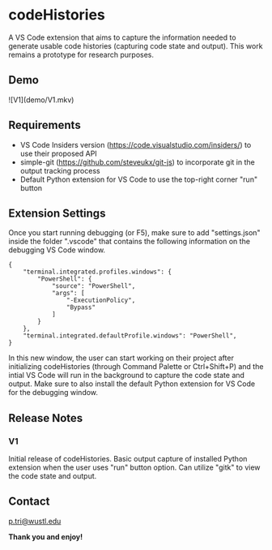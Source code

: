 # codeHistories

A VS Code extension that aims to capture the information needed to generate usable code histories (capturing code state and output). This work remains a prototype for research purposes.

## Demo

\!\[V1\]\(demo/V1.mkv\)

## Requirements

* VS Code Insiders version (https://code.visualstudio.com/insiders/) to use their proposed API
* simple-git (https://github.com/steveukx/git-js) to incorporate git in the output tracking process
* Default Python extension for VS Code to use the top-right corner "run" button

## Extension Settings

Once you start running debugging (or F5), make sure to add "settings.json" inside the folder ".vscode" that contains the following information on the debugging VS Code window.

```
{
    "terminal.integrated.profiles.windows": {
        "PowerShell": {
            "source": "PowerShell",
            "args": [
                "-ExecutionPolicy",
                "Bypass"
            ]
        }
    },
    "terminal.integrated.defaultProfile.windows": "PowerShell",
}
```

In this new window, the user can start working on their project after initializing codeHistories (through Command Palette or Ctrl+Shift+P) and the intial VS Code will run in the background to capture the code state and output. Make sure to also install the default Python extension for VS Code for the debugging window.

## Release Notes

### V1

Initial release of codeHistories. Basic output capture of installed Python extension when the user uses "run" button option. Can utilize "gitk" to view the code state and output.

## Contact

p.tri@wustl.edu

**Thank you and enjoy!**
